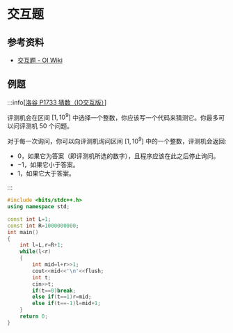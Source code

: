 # 交互题

## 参考资料

- [交互题 - OI Wiki](https://oi.wiki/contest/interaction/)

## 例题

:::info[[洛谷 P1733 猜数（IO交互版）](https://www.luogu.com.cn/problem/P1733)]

评测机会在区间 $[1,10^9]$ 中选择一个整数，你应该写一个代码来猜测它。你最多可以问评测机 $50$ 个问题。

对于每一次询问，你可以向评测机询问区间 $[1,10^9]$ 中的一个整数，评测机会返回:

- $0$，如果它为答案（即评测机所选的数字），且程序应该在此之后停止询问。
- $-1$，如果它小于答案。
- $1$，如果它大于答案。

:::

```cpp
#include <bits/stdc++.h>
using namespace std;

const int L=1;
const int R=1000000000;
int main()
{
	int l=L,r=R+1;
	while(l<r)
	{
		int mid=l+r>>1;
		cout<<mid<<'\n'<<flush;
		int t;
		cin>>t;
		if(t==0)break;
		else if(t==1)r=mid;
		else if(t==-1)l=mid+1;
	}
	return 0;
}
```